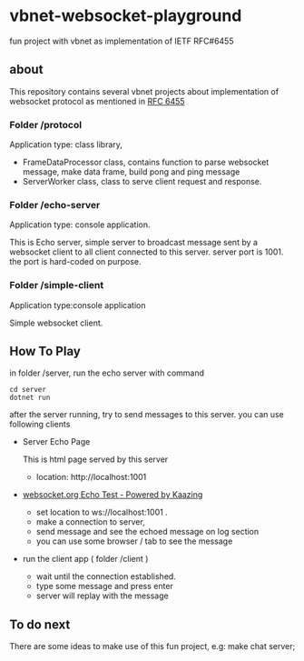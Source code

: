 # vbnet-websocket-playground
fun project with vbnet as implementation of IETF RFC#6455 

## about
This repository contains several vbnet projects about implementation of websocket protocol as mentioned in [RFC 6455](https://tools.ietf.org/html/rfc6455)

### Folder /protocol

Application type: class library,  

* FrameDataProcessor class, contains function to parse websocket message, make data frame, build pong and ping message
* ServerWorker class, class to serve client request and response.

### Folder /echo-server
Application type: console application.

This is Echo server, simple server to broadcast message sent by a websocket client to all client connected to this server. server port is 1001. the port is hard-coded on purpose.

### Folder /simple-client
Application type:console application

Simple websocket client.

## How To Play
in folder /server, run the echo server with command

```
cd server
dotnet run
```
after the server running, try to send messages to this server. you can use following clients

* Server Echo Page
  
  This is html page served by this server

  * location: http://localhost:1001
  

* [websocket.org Echo Test - Powered by Kaazing](https://www.websocket.org/echo.html)
  * set location to ws://localhost:1001 . 
  * make a connection to server, 
  * send message and see the echoed message on log section
  * you can use some browser / tab to see the message

* run the client app ( folder /client )
  * wait until the connection established. 
  * type some message and press enter
  * server will replay with the message 
  
## To do next
There are some ideas to make use of this fun project, e.g: make chat server; 
